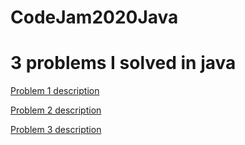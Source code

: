 # CodeJam2020Java
# 3 problems I solved in java

<a href="https://codingcompetitions.withgoogle.com/codejam/round/000000000019fd27/000000000020993c">Problem 1 description</a>

<a href="https://codingcompetitions.withgoogle.com/codejam/round/000000000019fd27/0000000000209a9f">Problem 2 description</a>

<a href="https://codingcompetitions.withgoogle.com/codejam/round/000000000019fd27/000000000020bdf9">Problem 3 description</a>
